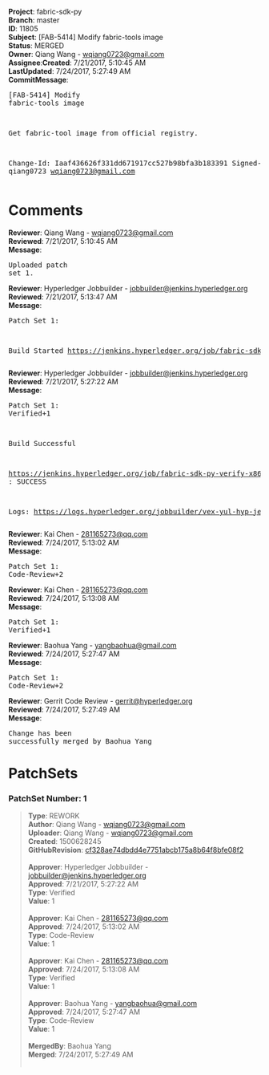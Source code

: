 <strong>Project</strong>: fabric-sdk-py</br><strong>Branch</strong>: master<br><strong>ID</strong>: 11805<br><strong>Subject</strong>: [FAB-5414] Modify fabric-tools image<br><strong>Status</strong>: MERGED<br><strong>Owner</strong>: Qiang Wang - wqiang0723@gmail.com<br><strong>Assignee</strong>:<strong>Created</strong>: 7/21/2017, 5:10:45 AM<br><strong>LastUpdated</strong>: 7/24/2017, 5:27:49 AM<br><strong>CommitMessage</strong>:<br><pre>[FAB-5414] Modify fabric-tools image

Get fabric-tool image from official registry.

Change-Id: Iaaf436626f331dd671917cc527b98bfa3b183391
Signed-off-by: qiang0723 <wqiang0723@gmail.com>
</pre><h1>Comments</h1><strong>Reviewer</strong>: Qiang Wang - wqiang0723@gmail.com<br><strong>Reviewed</strong>: 7/21/2017, 5:10:45 AM<br><strong>Message</strong>: <pre>Uploaded patch set 1.</pre><strong>Reviewer</strong>: Hyperledger Jobbuilder - jobbuilder@jenkins.hyperledger.org<br><strong>Reviewed</strong>: 7/21/2017, 5:13:47 AM<br><strong>Message</strong>: <pre>Patch Set 1:

Build Started https://jenkins.hyperledger.org/job/fabric-sdk-py-verify-x86_64/202/</pre><strong>Reviewer</strong>: Hyperledger Jobbuilder - jobbuilder@jenkins.hyperledger.org<br><strong>Reviewed</strong>: 7/21/2017, 5:27:22 AM<br><strong>Message</strong>: <pre>Patch Set 1: Verified+1

Build Successful 

https://jenkins.hyperledger.org/job/fabric-sdk-py-verify-x86_64/202/ : SUCCESS

Logs: https://logs.hyperledger.org/jobbuilder/vex-yul-hyp-jenkins-1/fabric-sdk-py-verify-x86_64/202</pre><strong>Reviewer</strong>: Kai Chen - 281165273@qq.com<br><strong>Reviewed</strong>: 7/24/2017, 5:13:02 AM<br><strong>Message</strong>: <pre>Patch Set 1: Code-Review+2</pre><strong>Reviewer</strong>: Kai Chen - 281165273@qq.com<br><strong>Reviewed</strong>: 7/24/2017, 5:13:08 AM<br><strong>Message</strong>: <pre>Patch Set 1: Verified+1</pre><strong>Reviewer</strong>: Baohua Yang - yangbaohua@gmail.com<br><strong>Reviewed</strong>: 7/24/2017, 5:27:47 AM<br><strong>Message</strong>: <pre>Patch Set 1: Code-Review+2</pre><strong>Reviewer</strong>: Gerrit Code Review - gerrit@hyperledger.org<br><strong>Reviewed</strong>: 7/24/2017, 5:27:49 AM<br><strong>Message</strong>: <pre>Change has been successfully merged by Baohua Yang</pre><h1>PatchSets</h1><h3>PatchSet Number: 1</h3><blockquote><strong>Type</strong>: REWORK<br><strong>Author</strong>: Qiang Wang - wqiang0723@gmail.com<br><strong>Uploader</strong>: Qiang Wang - wqiang0723@gmail.com<br><strong>Created</strong>: 1500628245<br><strong>GitHubRevision</strong>: [cf328ae74dbdd4e7751abcb175a8b64f8bfe08f2](https://github.com/hyperledger/fabric-sdk-py/commit/cf328ae74dbdd4e7751abcb175a8b64f8bfe08f2)<br><br><strong>Approver</strong>: Hyperledger Jobbuilder - jobbuilder@jenkins.hyperledger.org<br><strong>Approved</strong>: 7/21/2017, 5:27:22 AM<br><strong>Type</strong>: Verified<br><strong>Value</strong>: 1<br><br><strong>Approver</strong>: Kai Chen - 281165273@qq.com<br><strong>Approved</strong>: 7/24/2017, 5:13:02 AM<br><strong>Type</strong>: Code-Review<br><strong>Value</strong>: 1<br><br><strong>Approver</strong>: Kai Chen - 281165273@qq.com<br><strong>Approved</strong>: 7/24/2017, 5:13:08 AM<br><strong>Type</strong>: Verified<br><strong>Value</strong>: 1<br><br><strong>Approver</strong>: Baohua Yang - yangbaohua@gmail.com<br><strong>Approved</strong>: 7/24/2017, 5:27:47 AM<br><strong>Type</strong>: Code-Review<br><strong>Value</strong>: 1<br><br><strong>MergedBy</strong>: Baohua Yang<br><strong>Merged</strong>: 7/24/2017, 5:27:49 AM<br><br></blockquote>